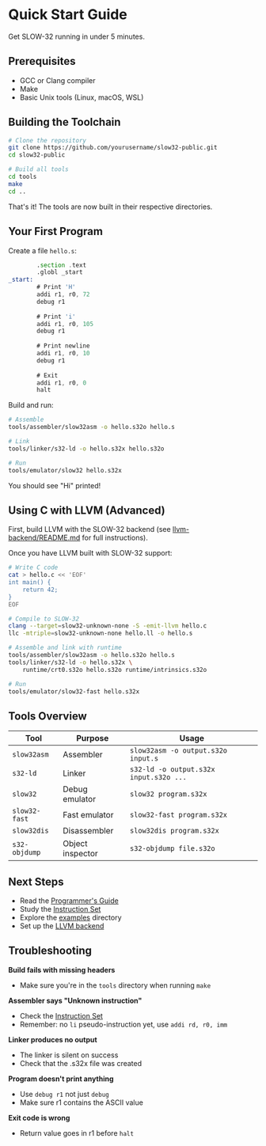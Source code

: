 # Quick Start Guide

Get SLOW-32 running in under 5 minutes.

## Prerequisites

- GCC or Clang compiler
- Make
- Basic Unix tools (Linux, macOS, WSL)

## Building the Toolchain

```bash
# Clone the repository
git clone https://github.com/yourusername/slow32-public.git
cd slow32-public

# Build all tools
cd tools
make
cd ..
```

That's it! The tools are now built in their respective directories.

## Your First Program

Create a file `hello.s`:

```asm
        .section .text
        .globl _start
_start:
        # Print 'H'
        addi r1, r0, 72
        debug r1
        
        # Print 'i'
        addi r1, r0, 105
        debug r1
        
        # Print newline
        addi r1, r0, 10
        debug r1
        
        # Exit
        addi r1, r0, 0
        halt
```

Build and run:

```bash
# Assemble
tools/assembler/slow32asm -o hello.s32o hello.s

# Link
tools/linker/s32-ld -o hello.s32x hello.s32o

# Run
tools/emulator/slow32 hello.s32x
```

You should see "Hi" printed!

## Using C with LLVM (Advanced)

First, build LLVM with the SLOW-32 backend (see [llvm-backend/README.md](llvm-backend/README.md) for full instructions).

Once you have LLVM built with SLOW-32 support:

```bash
# Write C code
cat > hello.c << 'EOF'
int main() {
    return 42;
}
EOF

# Compile to SLOW-32
clang --target=slow32-unknown-none -S -emit-llvm hello.c
llc -mtriple=slow32-unknown-none hello.ll -o hello.s

# Assemble and link with runtime
tools/assembler/slow32asm -o hello.s32o hello.s
tools/linker/s32-ld -o hello.s32x \
    runtime/crt0.s32o hello.s32o runtime/intrinsics.s32o

# Run
tools/emulator/slow32-fast hello.s32x
```

## Tools Overview

| Tool | Purpose | Usage |
|------|---------|-------|
| `slow32asm` | Assembler | `slow32asm -o output.s32o input.s` |
| `s32-ld` | Linker | `s32-ld -o output.s32x input.s32o ...` |
| `slow32` | Debug emulator | `slow32 program.s32x` |
| `slow32-fast` | Fast emulator | `slow32-fast program.s32x` |
| `slow32dis` | Disassembler | `slow32dis program.s32x` |
| `s32-objdump` | Object inspector | `s32-objdump file.s32o` |

## Next Steps

- Read the [Programmer's Guide](docs/20-programmers-guide.md)
- Study the [Instruction Set](docs/25-instruction-set.md)
- Explore the [examples](examples/) directory
- Set up the [LLVM backend](llvm-backend/README.md)

## Troubleshooting

**Build fails with missing headers**
- Make sure you're in the `tools` directory when running `make`

**Assembler says "Unknown instruction"**
- Check the [Instruction Set](docs/25-instruction-set.md)
- Remember: no `li` pseudo-instruction yet, use `addi rd, r0, imm`

**Linker produces no output**
- The linker is silent on success
- Check that the .s32x file was created

**Program doesn't print anything**
- Use `debug r1` not just `debug`
- Make sure r1 contains the ASCII value

**Exit code is wrong**
- Return value goes in r1 before `halt`